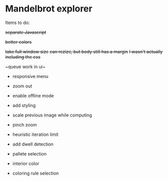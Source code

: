 Mandelbrot explorer
===================

Items to do:

~~separate Javascript~~

~~better colors~~

~~take full window size~~
~~can rezize, but body still has a margin~~
~~I wasn't actually including the css~~

~queue work in ui~

- responsive menu

- zoom out

- enable offline mode

- add styling

- scale previous image while computing

- pinch zoom

- heuristic iteration limit

- add dwell detection

- pallete selection

- interior color

- coloring rule selection

